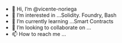 - 👋 Hi, I’m @vicente-noriega
- 👀 I’m interested in ...Solidity. Foundry, Bash
- 🌱 I’m currently learning ...Smart Contracts
- 💞️ I’m looking to collaborate on ...
- 📫 How to reach me ...

<!---
vicente-noriega/vicente-noriega is a ✨ special ✨ repository because its `README.md` (this file) appears on your GitHub profile.
You can click the Preview link to take a look at your changes.
--->
